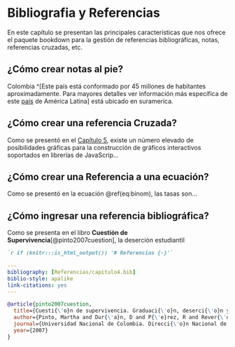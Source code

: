 # Bibliografia y Referencias

En este capítulo se presentan las principales características que nos ofrece el paquete bookdown para la gestión de referencias bibliográficas, notas, referencias cruzadas, etc.

## ¿Cómo crear notas al pie?

Colombia ^[Este país está conformado por 45 millones de habitantes aproximadamente. Para mayores detalles ver información más específica de este [país](https://es.wikipedia.org/wiki/Colombia) de América Latina] está ubicado en suramerica. 


## ¿Cómo crear una referencia Cruzada?

Como se presentó en el [Capítulo 5](#Interactivos), existe un número elevado de posibilidades gráficas para la construcción de gráficos interactivos soportados en librerías de JavaScrip...

## ¿Cómo crear una Referencia a una ecuación?

Como se presentó en la ecuación \@ref(eq:binom), las tasas son...

## ¿Cómo ingresar una referencia bibliográfica?

Como se presenta en el libro **Cuestión de Supervivencia**[@pinto2007cuestion], la deserción estudiantil 

```markdown
`r if (knitr:::is_html_output()) '# Referencias {-}'`
```

```yaml
---
bibliography: [Referencias/capitulo4.bib]
biblio-style: apalike
link-citations: yes
---
```


```bibtex
@article{pinto2007cuestion,
  title={Cuesti{\'o}n de supervivencia. Graduaci{\'o}n, deserci{\'o}n y rezago en la Universidad Nacional de Colombia},
  author={Pinto, Martha and Dur{\'a}n, D and P{\'e}rez, R and Rever{\'o}n, C and Rodr{\'\i}guez, A},
  journal={Universidad Nacional de Colombia. Direcci{\'o}n Nacional de Bienestar Universitario, Bogot{\'a}},
  year={2007}
}
```




